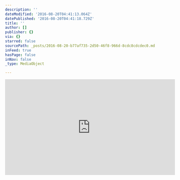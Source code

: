 ```yaml
---
description: ''
dateModified: '2016-08-20T04:41:13.064Z'
datePublished: '2016-08-20T04:41:18.729Z'
title: ''
author: []
publisher: {}
via: {}
starred: false
sourcePath: _posts/2016-08-20-b77af735-2d50-46f8-966d-8cdc8cdcdec0.md
inFeed: true
hasPage: false
inNav: false
_type: MediaObject

---
```

<iframe width="560" height="315" src="https://www.youtube.com/embed/NhyyL69QZu4" frameborder="0" allowfullscreen></iframe>